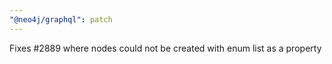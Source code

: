 ```yaml
---
"@neo4j/graphql": patch
---
```


Fixes #2889 where nodes could not be created with enum list as a property
